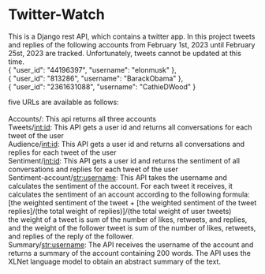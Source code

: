 # Twitter-Watch
This is a Django rest API, which contains a twitter app. In this project tweets and replies of the following accounts from February 1st, 2023  until February 25st, 2023  are tracked. Unfortunately, tweets cannot be updated at this time.  <br />
    {
        "user_id": "44196397",
        "username": "elonmusk"
    },
    <br />
    {
        "user_id": "813286",
        "username": "BarackObama"
    },
    <br />
    {
        "user_id": "2361631088",
        "username": "CathieDWood"
    }
    <br />

five URLs are available as follows: <br />
<t /><br /> Accounts/:
<t />This api returns all three accounts
<t /><br /> Tweets/<int:id>: 
<t />This API gets a user id and returns all conversations for each tweet of the user
<t /><br /> Audience/<int:id>: 
<t />This API gets a user id and returns all conversations and replies for each tweet of the user
<t /><br /> Sentiment/<int:id>: 
<t />This API gets a user id and returns the sentiment of all conversations and replies for each tweet of the user
<t /><br /> Sentiment-account/<str:username>: 
This API takes the username and calculates the sentiment of the account. For each tweet it receives, it calculates the sentiment of an account according to the following formula: <br/> [the weighted sentiment of the tweet + [the weighted sentiment of the tweet replies]/(the total weight of replies)]/(the total weight of user tweets) <br/>
the weight of a tweet is sum of the number of likes, retweets, and replies, and the weight of the follower tweet is sum of the number of likes, retweets, and replies of the reply of the follower.
<t /><br /> Summary/<str:username>: The API receives the username of the account and returns a summary of the account containing 200 words. The API uses the XLNet language model to obtain an abstract summary of the text.
